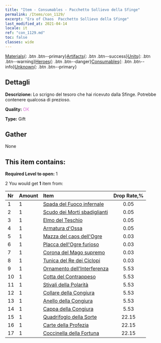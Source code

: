 ```yaml
---
title: "Item - Consumables - Pacchetto Sollievo della Sfinge"
permalink: /Items/con_1129/
excerpt: "Era of Chaos  Pacchetto Sollievo della Sfinge"
last_modified_at: 2021-04-14
locale: it
ref: "con_1129.md"
toc: false
classes: wide
---
```

 [Materials](/it/Items/){: .btn .btn--primary}[Artifacts](/it/Items/Artifacts/){: .btn .btn--success}[Units](/it/Items/Units/){: .btn .btn--warning}[Heroes](/it/Items/Heroes/){: .btn .btn--danger}[Consumables](/it/Items/Consumables/){: .btn .btn--info}[Unknown](/it/Items/Unknown/){: .btn .btn--primary}

## Dettagli
 **Descrizione:** Lo scrigno del tesoro che hai ricevuto dalla Sfinge. Potrebbe contenere qualcosa di prezioso.

 **Quality:** <span style="color: #DA70D6">OK</span>

 **Type:** Gift

## Gather

  None

## This item contains:

 **Required Level to open:** 1

 2 You would get **1** item  from:

  | Nr | Amount |     Item    | Drop Rate,% |
  |:---|:-------|:------------|:---------:|
  | 1 | 1 | [Spada del Fuoco infernale](/it/Items/art_121/) | 0.05 | 
  | 2 | 1 | [Scudo dei Morti sbadiglianti](/it/Items/art_122/) | 0.05 | 
  | 3 | 1 | [Elmo del Teschio](/it/Items/art_123/) | 0.05 | 
  | 4 | 1 | [Armatura d'Ossa](/it/Items/art_124/) | 0.05 | 
  | 5 | 1 | [Mazza del caos dell'Ogre](/it/Items/art_125/) | 0.03 | 
  | 6 | 1 | [Placca dell'Ogre furioso](/it/Items/art_126/) | 0.03 | 
  | 7 | 1 | [Corona del Mago supremo](/it/Items/art_127/) | 0.03 | 
  | 8 | 1 | [Tunica del Re dei Ciclopi](/it/Items/art_128/) | 0.03 | 
  | 9 | 1 | [Ornamento dell'Interferenza](/it/Items/art_118/) | 5.53 | 
  | 10 | 1 | [Cotta del Contrappeso](/it/Items/art_119/) | 5.53 | 
  | 11 | 1 | [Stivali della Polarità](/it/Items/art_120/) | 5.53 | 
  | 12 | 1 | [Collare della Congiura](/it/Items/art_115/) | 5.53 | 
  | 13 | 1 | [Anello della Congiura](/it/Items/art_116/) | 5.53 | 
  | 14 | 1 | [Cappa della Congiura](/it/Items/art_117/) | 5.53 | 
  | 15 | 1 | [Quadrifoglo della Sorte](/it/Items/art_109/) | 22.15 | 
  | 16 | 1 | [Carte della Profezia](/it/Items/art_110/) | 22.15 | 
  | 17 | 1 | [Coccinella della Fortuna](/it/Items/art_111/) | 22.15 | 
